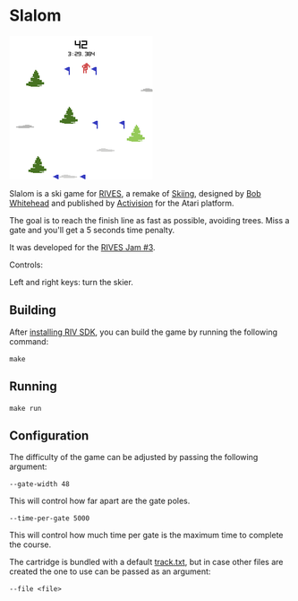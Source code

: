 # Slalom

![cover](./cover.png)

Slalom is a ski game for [RIVES](https://rives.io), a remake of [Skiing](<https://en.wikipedia.org/wiki/Skiing_(Atari_2600_video_game)>), designed by [Bob Whitehead](https://en.wikipedia.org/wiki/Bob_Whitehead) and published by [Activision](https://en.wikipedia.org/wiki/Activision) for the Atari platform.

The goal is to reach the finish line as fast as possible, avoiding trees. Miss a gate and you'll get a 5 seconds time penalty.

It was developed for the [RIVES Jam #3](https://itch.io/jam/rives-jam-3).

Controls:

Left and right keys: turn the skier.

## Building

After [installing RIV SDK](https://rives.io/docs/riv/developing-cartridges#installing-the-riv-sdk), you can build the game by running the following command:

```shell
make
```

## Running

```shell
make run
```

## Configuration

The difficulty of the game can be adjusted by passing the following argument:

```
--gate-width 48
```

This will control how far apart are the gate poles.

```
--time-per-gate 5000
```

This will control how much time per gate is the maximum time to complete the course.

The cartridge is bundled with a default [track.txt](./track.txt), but in case other files are created the one to use can be passed as an argument:

```
--file <file>
```
